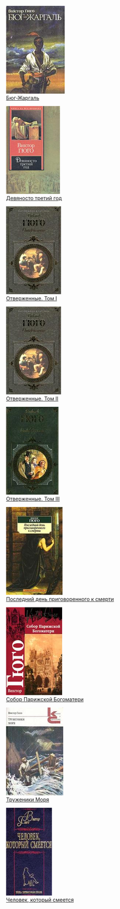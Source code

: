 ![](Бюг-Жаргаль.jpg)  
[Бюг-Жаргаль](Бюг-Жаргаль.txt)

![](Девяносто%20третий%20год.jpg)  
[Девяносто третий год](Девяносто%20третий%20год.txt)

![](Отверженные.%20Том%20I.jpg)  
[Отверженные. Том I](Отверженные.%20Том%20I.txt)

![](Отверженные.%20Том%20II.jpg)  
[Отверженные. Том II](Отверженные.%20Том%20II.txt)

![](Отверженные.%20Том%20III.jpg)  
[Отверженные. Том III](Отверженные.%20Том%20III.txt)

![](Последний%20день%20приговоренного%20к%20смерти.jpg)  
[Последний день приговоренного к смерти](Последний%20день%20приговоренного%20к%20смерти.txt)

![](Собор%20Парижской%20Богоматери.jpg)  
[Собор Парижской Богоматери](Собор%20Парижской%20Богоматери.txt)

![](Труженики%20Моря.jpg)  
[Труженики Моря](Труженики%20Моря.txt)

![](Человек,%20который%20смеется.jpg)  
[Человек, который смеется](Человек,%20который%20смеется.txt)
